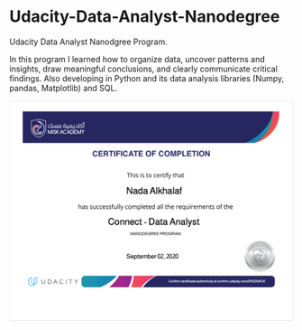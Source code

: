 # Udacity-Data-Analyst-Nanodegree
Udacity Data Analyst Nanodgree Program. 

In this program I learned how to organize data, uncover
patterns and insights, draw meaningful conclusions, and clearly communicate critical findings. Also
developing in Python and its data analysis libraries (Numpy, pandas, Matplotlib) and SQL.


![Data Analysis Cirtificate](https://github.com/NadaKhalaf/Udacity-Data-Analyst-Nanodegree/blob/main/Data%20Analysis%20Cirtificate.png)
